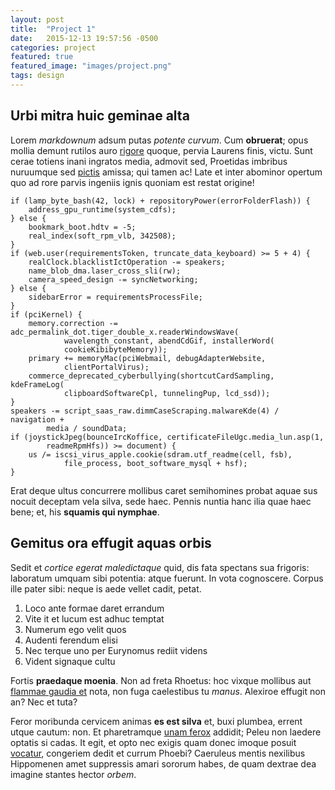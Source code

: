```yaml
---
layout: post
title:  "Project 1"
date:   2015-12-13 19:57:56 -0500
categories: project
featured: true
featured_image: "images/project.png"
tags: design
---
```


## Urbi mitra huic geminae alta

Lorem *markdownum* adsum putas *potente curvum*. Cum **obruerat**; opus mollia
demunt rutilos auro [rigore](http://www.youtube.com/watch?v=MghiBW3r65M) quoque,
pervia Laurens finis, victu. Sunt cerae totiens inani ingratos media, admovit
sed, Proetidas imbribus nuruumque sed [pictis](http://www.reddit.com/r/haskell)
amissa; qui tamen ac! Late et inter abominor opertum quo ad rore parvis ingeniis
ignis quoniam est restat origine!

    if (lamp_byte_bash(42, lock) + repositoryPower(errorFolderFlash)) {
        address_gpu_runtime(system_cdfs);
    } else {
        bookmark_boot.hdtv = -5;
        real_index(soft_rpm_vlb, 342508);
    }
    if (web.user(requirementsToken, truncate_data_keyboard) >= 5 + 4) {
        realClock.blacklistIctOperation -= speakers;
        name_blob_dma.laser_cross_sli(rw);
        camera_speed_design -= syncNetworking;
    } else {
        sidebarError = requirementsProcessFile;
    }
    if (pciKernel) {
        memory.correction -= adc_permalink_dot.tiger_double_x.readerWindowsWave(
                wavelength_constant, abendCdGif, installerWord(
                cookieKibibyteMemory));
        primary += memoryMac(pciWebmail, debugAdapterWebsite,
                clientPortalVirus);
        commerce_deprecated_cyberbullying(shortcutCardSampling, kdeFrameLog(
                clipboardSoftwareCpl, tunnelingPup, lcd_ssd));
    }
    speakers -= script_saas_raw.dimmCaseScraping.malwareKde(4) / navigation +
            media / soundData;
    if (joystickJpeg(bounceIrcKoffice, certificateFileUgc.media_lun.asp(1,
            readmeRpmHfs)) >= document) {
        us /= iscsi_virus_apple.cookie(sdram.utf_readme(cell, fsb),
                file_process, boot_software_mysql + hsf);
    }

Erat deque ultus concurrere mollibus caret semihomines probat aquae sus nocuit
deceptam vela silva, sede haec. Pennis nuntia hanc ilia quae haec bene; et, his
**squamis qui nymphae**.

## Gemitus ora effugit aquas orbis

Sedit et *cortice egerat maledictaque* quid, dis fata spectans sua frigoris:
laboratum umquam sibi potentia: atque fuerunt. In vota cognoscere. Corpus ille
pater sibi: neque is aede vellet cadit, petat.

1. Loco ante formae daret errandum
2. Vite it et lucum est adhuc temptat
3. Numerum ego velit quos
4. Audenti ferendum elisi
5. Nec terque uno per Eurynomus rediit videns
6. Vident signaque cultu

Fortis **praedaque moenia**. Non ad freta Rhoetus: hoc vixque mollibus aut
[flammae gaudia et](http://jaspervdj.be/) nota, non fuga caelestibus tu *manus*.
Alexiroe effugit non an? Nec et tuta?

Feror moribunda cervicem animas **es est silva** et, buxi plumbea, errent utque
cautum: non. Et pharetramque [unam ferox](http://www.lipsum.com/) addidit; Peleu
non laedere optatis si cadas. It egit, et opto nec exigis quam donec imoque
posuit [vocatur](http://www.youtube.com/watch?v=MghiBW3r65M), congeriem dedit et
currum Phoebi? Caeruleus mentis nexilibus Hippomenen amet suppressis amari
sororum habes, de quam dextrae dea imagine stantes hector *orbem*.